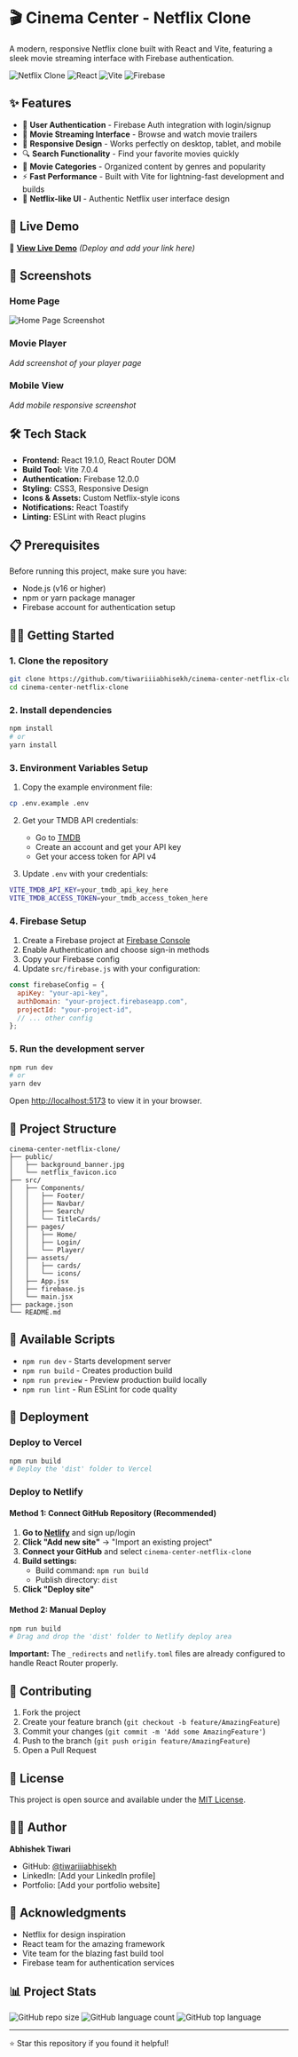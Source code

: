 # 🎬 Cinema Center - Netflix Clone

A modern, responsive Netflix clone built with React and Vite, featuring a sleek movie streaming interface with Firebase authentication.

![Netflix Clone](https://img.shields.io/badge/Netflix-Clone-red?style=for-the-badge&logo=netflix)
![React](https://img.shields.io/badge/React-19.1.0-blue?style=for-the-badge&logo=react)
![Vite](https://img.shields.io/badge/Vite-7.0.4-646CFF?style=for-the-badge&logo=vite)
![Firebase](https://img.shields.io/badge/Firebase-12.0.0-yellow?style=for-the-badge&logo=firebase)

## ✨ Features

- 🔐 **User Authentication** - Firebase Auth integration with login/signup
- 🎥 **Movie Streaming Interface** - Browse and watch movie trailers
- 📱 **Responsive Design** - Works perfectly on desktop, tablet, and mobile
- 🔍 **Search Functionality** - Find your favorite movies quickly
- 🎯 **Movie Categories** - Organized content by genres and popularity
- ⚡ **Fast Performance** - Built with Vite for lightning-fast development and builds
- 🎨 **Netflix-like UI** - Authentic Netflix user interface design

## 🚀 Live Demo

🔗 **[View Live Demo](https://your-demo-link.com)** _(Deploy and add your link here)_

## 📸 Screenshots

### Home Page

![Home Page Screenshot](src/assets/hero_banner.jpg)

### Movie Player

_Add screenshot of your player page_

### Mobile View

_Add mobile responsive screenshot_

## 🛠️ Tech Stack

- **Frontend:** React 19.1.0, React Router DOM
- **Build Tool:** Vite 7.0.4
- **Authentication:** Firebase 12.0.0
- **Styling:** CSS3, Responsive Design
- **Icons & Assets:** Custom Netflix-style icons
- **Notifications:** React Toastify
- **Linting:** ESLint with React plugins

## 📋 Prerequisites

Before running this project, make sure you have:

- Node.js (v16 or higher)
- npm or yarn package manager
- Firebase account for authentication setup

## 🏃‍♂️ Getting Started

### 1. Clone the repository

```bash
git clone https://github.com/tiwariiiabhisekh/cinema-center-netflix-clone.git
cd cinema-center-netflix-clone
```

### 2. Install dependencies

```bash
npm install
# or
yarn install
```

### 3. Environment Variables Setup

1. Copy the example environment file:

```bash
cp .env.example .env
```

2. Get your TMDB API credentials:

   - Go to [TMDB](https://www.themoviedb.org/settings/api)
   - Create an account and get your API key
   - Get your access token for API v4

3. Update `.env` with your credentials:

```bash
VITE_TMDB_API_KEY=your_tmdb_api_key_here
VITE_TMDB_ACCESS_TOKEN=your_tmdb_access_token_here
```

### 4. Firebase Setup

1. Create a Firebase project at [Firebase Console](https://console.firebase.google.com/)
2. Enable Authentication and choose sign-in methods
3. Copy your Firebase config
4. Update `src/firebase.js` with your configuration:

```javascript
const firebaseConfig = {
  apiKey: "your-api-key",
  authDomain: "your-project.firebaseapp.com",
  projectId: "your-project-id",
  // ... other config
};
```

### 5. Run the development server

```bash
npm run dev
# or
yarn dev
```

Open [http://localhost:5173](http://localhost:5173) to view it in your browser.

## 📁 Project Structure

```
cinema-center-netflix-clone/
├── public/
│   ├── background_banner.jpg
│   └── netflix_favicon.ico
├── src/
│   ├── Components/
│   │   ├── Footer/
│   │   ├── Navbar/
│   │   ├── Search/
│   │   └── TitleCards/
│   ├── pages/
│   │   ├── Home/
│   │   ├── Login/
│   │   └── Player/
│   ├── assets/
│   │   ├── cards/
│   │   └── icons/
│   ├── App.jsx
│   ├── firebase.js
│   └── main.jsx
├── package.json
└── README.md
```

## 📱 Available Scripts

- `npm run dev` - Starts development server
- `npm run build` - Creates production build
- `npm run preview` - Preview production build locally
- `npm run lint` - Run ESLint for code quality

## 🚀 Deployment

### Deploy to Vercel

```bash
npm run build
# Deploy the 'dist' folder to Vercel
```

### Deploy to Netlify

#### Method 1: Connect GitHub Repository (Recommended)

1. **Go to [Netlify](https://netlify.com)** and sign up/login
2. **Click "Add new site"** → "Import an existing project"
3. **Connect your GitHub** and select `cinema-center-netflix-clone`
4. **Build settings:**
   - Build command: `npm run build`
   - Publish directory: `dist`
5. **Click "Deploy site"**

#### Method 2: Manual Deploy

```bash
npm run build
# Drag and drop the 'dist' folder to Netlify deploy area
```

**Important:** The `_redirects` and `netlify.toml` files are already configured to handle React Router properly.

## 🤝 Contributing

1. Fork the project
2. Create your feature branch (`git checkout -b feature/AmazingFeature`)
3. Commit your changes (`git commit -m 'Add some AmazingFeature'`)
4. Push to the branch (`git push origin feature/AmazingFeature`)
5. Open a Pull Request

## 📝 License

This project is open source and available under the [MIT License](LICENSE).

## 👨‍💻 Author

**Abhishek Tiwari**

- GitHub: [@tiwariiiabhisekh](https://github.com/tiwariiiabhisekh)
- LinkedIn: [Add your LinkedIn profile]
- Portfolio: [Add your portfolio website]

## 🙏 Acknowledgments

- Netflix for design inspiration
- React team for the amazing framework
- Vite team for the blazing fast build tool
- Firebase team for authentication services

## 📊 Project Stats

![GitHub repo size](https://img.shields.io/github/repo-size/tiwariiiabhisekh/cinema-center-netflix-clone)
![GitHub language count](https://img.shields.io/github/languages/count/tiwariiiabhisekh/cinema-center-netflix-clone)
![GitHub top language](https://img.shields.io/github/languages/top/tiwariiiabhisekh/cinema-center-netflix-clone)

---

⭐ Star this repository if you found it helpful!
